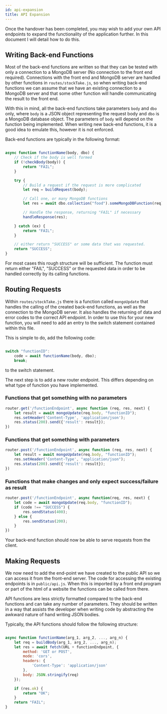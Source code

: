```yaml
---
id: api-expansion
title: API Expansion
---
```

Once the handover has been completed, you may wish to add your own API endpoints to expand the functionality of the application further. In this document I will detail how to do this.

## Writing Back-end Functions
Most of the back-end functions are written so that they can be tested with only a connection to a MongoDB server (No connection to the front end required). Connections with the front end and MongoDB server are handled by other functions in `routes/stockTake.js`, so when writing back-end functions we can assume that we have an existing connection to a MongoDB server and that some other function will handle communicating the result to the front end.

With this in mind, all the back-end functions take parameters `body` and `dbo` only, where `body` is a JSON object representing the request body and `dbo` is a MongoDB database object. The parameters of `body` will depend on the function being implemented. When writing new back-end functions, it is a good idea to emulate this, however it is not enforced.

Back-end functions are typically in the following format:
```javascript

async function functionName(body, dbo) {
    // Check if the body is well formed
    if (!checkBody(body)) {
        return "FAIL";
    }

    try {
        // Build a request if the request is more complicated
        let req = buildRequest(body);

        // Call one, or many MongoDB functions
        let res = await dbo.collection("food").someMongoDBFunction(req);

        // Handle the response, returning "FAIL" if necessary
        handleResponse(res);

    } catch (ex) {
        return "FAIL";
    }

    // either return "SUCCESS" or some data that was requested.
    return "SUCCESS";
}
```

For most cases this rough structure will be sufficient. The function must return either "FAIL", "SUCCESS" or the requested data in order to be handled correctly by its calling functions.

## Routing Requests
Within `routes/stockTake.js` there is a function called `mongoUpdate` that handles the calling of the created back-end functions, as well as the connection to the MongoDB server. It also handles the returning of data and error codes to the correct API endpoint. In order to use this for your new function, you will need to add an entry to the switch statement contained within this file.

This is simple to do, add the following code:
```javascript

switch "functionID":
    code = await functionName(body, dbo);
    break;

```

to the switch statement.

The next step is to add a new router endpoint. This differs depending on what type of function you have implemented.

### Functions that get something with no parameters
```javascript
router.get('/functionEndpoint', async function (req, res, next) {
    let result = await mongoUpdate(req.body, "functionID");
    res.setHeader('Content-Type', 'application/json');
    res.status(200).send({'result': result});
})
```

### Functions that get something with parameters
```javascript
router.post('/functionEndpoint', async function (req, res, next) {
    let result = await mongoUpdate(req.body, "functionID");
    res.setHeader('Content-Type', "application/json");
    res.status(200).send({'result': result});
})
```

### Functions that make changes and only expect success/failure as result
```javascript
router.post('/functionEndpoint', async function(req, res, next) {
    let code = await mongoUpdate(req.body, "functionID");
    if (code !== "SUCCESS") {
        res.sendStatus(400);
    } else {
        res.sendStatus(200);
    }
})
```

Your back-end function should now be able to serve requests from the client.

## Making Requests

We now need to add the end-point we have created to the public API so we can access it from the front-end server. The code for accessing the existing endpoints is in `public/api.js`. When this is imported by a front end program or part of the html of a website the functions can be called from there.

API functions are less strictly formatted compared to the back-end functions and can take any number of parameters. They should be written in a way that assists the developer when writing code by abstracting the awkward nature of hand writing JSON bodies.

Typically, the API functions should follow the following structure:

```javascript

async function functionName(arg_1, arg_2, ..., arg_n) {
    let req = buildBody(arg_1, arg_2, ..., arg_n);
    let res = await fetch(URL + functionEndpoint, {
        method: 'GET or POST',
        mode: 'cors',
        headers: {
            'Content-Type': 'application/json'
        },
        body: JSON.stringify(req)
    });

    if (res.ok) {
        return "OK";
    }
    return "FAIL";
}
```
